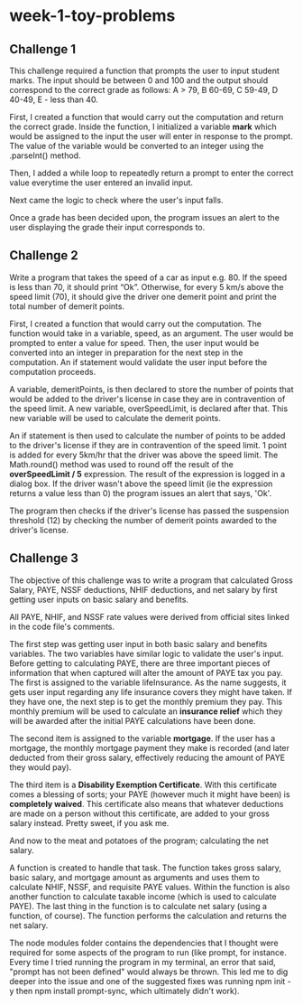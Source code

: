 # week-1-toy-problems
## Challenge 1
This challenge required a function that prompts the user to input student marks. The input should be between 0 and 100 and the output should correspond to the correct grade as follows: A > 79, B 60-69, C 59-49, D 40-49, E - less than 40.

First, I created a function that would carry out the computation and return the correct grade. Inside the function, I initialized a variable **mark** which would be assigned to the input the user will enter in response to the prompt. The value of the variable would be converted to an integer using the .parseInt() method.

Then, I added a while loop to repeatedly return a prompt to enter the correct value everytime the user entered an invalid input.

Next came the logic to check where the user's input falls. 

Once a grade has been decided upon, the program issues an alert to the user displaying the grade their input corresponds to.

## Challenge 2
Write a program that takes the speed of a car as input e.g. 80. If the speed is less than 70, it should print “Ok”. Otherwise, for every 5 km/s above the speed limit (70), it should give the driver one demerit point and print the total number of demerit points.

First, I created a function that would carry out the computation. The function would take in a variable, speed, as an argument. The user would be prompted to enter a value for speed. Then, the user input would be converted into an integer in preparation for the next step in the computation. An if statement would validate the user input before the computation proceeds.

A variable, demeritPoints, is then declared to store the number of points that would be added to the driver's license in case they are in contravention of the speed limit. A new variable, overSpeedLimit, is declared after that. This new variable will be used to calculate the demerit points.

An if statement is then used to calculate the number of points to be added to the driver's license if they are in contravention of the speed limit. 1 point is added for every 5km/hr that the driver was above the speed limit. The Math.round() method was used to round off the result of the **overSpeedLimit / 5** expression. The result of the expression is logged in a dialog box. If the driver wasn't above the speed limit (ie the expression returns a value less than 0) the program issues an alert that says, 'Ok'.

The program then checks if the driver's license has passed the suspension threshold (12) by checking the number of demerit points awarded to the driver's license.

## Challenge 3
The objective of this challenge was to write a program that calculated Gross Salary, PAYE, NSSF deductions, NHIF deductions, and net salary by first getting user inputs on basic salary and benefits.

All PAYE, NHIF, and NSSF rate values were derived from official sites linked in the code file's comments.

The first step was getting user input in both basic salary and benefits variables. The two variables have similar logic to validate the user's input.
Before getting to calculating PAYE, there are three important pieces of information that when captured will alter the amount of PAYE tax you pay.
The first is assigned to the variable lifeInsurance. As the name suggests, it gets user input regarding any life insurance covers they might have taken. If they have one, the next step is to get the monthly premium they pay. This monthly premium will be used to calculate an **insurance relief** which they will be awarded after the initial PAYE calculations have been done.

The second item is assigned to the variable **mortgage**. If the user has a mortgage, the monthly mortgage payment they make is recorded (and later deducted from their gross salary, effectively reducing the amount of PAYE they would pay). 

The third item is a **Disability Exemption Certificate**. With this certificate comes a blessing of sorts; your PAYE (however much it might have been) is **completely waived**. This certificate also means that whatever deductions are made on a person without this certificate, are added to your gross salary instead. Pretty sweet, if you ask me.

And now to the meat and potatoes of the program; calculating the net salary. 

A function is created to handle that task. The function takes gross salary, basic salary, and mortgage amount as arguments and uses them to calculate NHIF, NSSF, and requisite PAYE values. Within the function is also another function to calculate taxable income (which is used to calculate PAYE).
The last thing in the function is to calculate net salary (using a function, of course). The function performs the calculation and returns the net salary.

The node modules folder contains the dependencies that I thought were required for some aspects of the program to run (like prompt, for instance. Every time I tried running the program in my terminal, an error that said, "prompt has not been defined" would always be thrown. This led me to dig deeper into the issue and one of the suggested fixes was running npm init -y then npm install prompt-sync, which ultimately didn't work).
